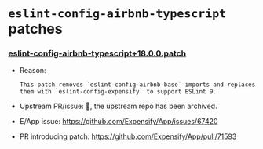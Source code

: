 # `eslint-config-airbnb-typescript` patches

### [eslint-config-airbnb-typescript+18.0.0.patch](eslint-config-airbnb-typescript+18.0.0.patch)

- Reason:
  
    ```
    This patch removes `eslint-config-airbnb-base` imports and replaces them with `eslint-config-expensify` to support ESLint 9.
    ```
  
- Upstream PR/issue: 🛑, the upstream repo has been archived.
- E/App issue: https://github.com/Expensify/App/issues/67420
- PR introducing patch: https://github.com/Expensify/App/pull/71593
